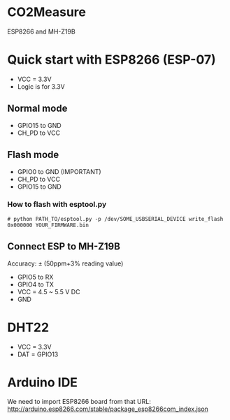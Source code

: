 # CO2Measure
ESP8266 and MH-Z19B

# Quick start with ESP8266 (ESP-07)
* VCC = 3.3V
* Logic is for 3.3V
## Normal mode
* GPIO15 to GND
* CH_PD to VCC
## Flash mode
* GPIO0 to GND (IMPORTANT)
* CH_PD to VCC
* GPIO15 to GND
### How to flash with esptool.py
```# python PATH_TO/esptool.py -p /dev/SOME_USBSERIAL_DEVICE write_flash 0x000000 YOUR_FIRMWARE.bin```
## Connect ESP to MH-Z19B
Accuracy: ± (50ppm+3% reading value)

* GPIO5 to RX
* GPIO4 to TX
* VCC = 4.5 ~ 5.5 V DC
* GND

# DHT22
* VCC = 3.3V
* DAT = GPIO13

# Arduino IDE
We need to import ESP8266 board from that URL: http://arduino.esp8266.com/stable/package_esp8266com_index.json
